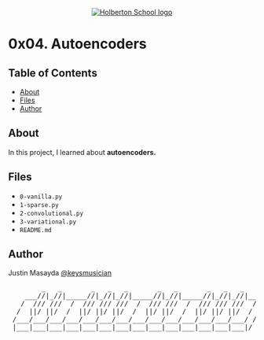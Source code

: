 <p align="center">
  <a href=#>
    <img src="https://user-images.githubusercontent.com/74752740/175812508-dc2482bf-bd5b-4c0a-b075-1bede95c488e.png" alt="Holberton School logo">
  </a>
</p>

# 0x04. Autoencoders

## Table of Contents
* [About](#about)
* [Files](#files)
* [Author](#author)

## About
In this project, I learned about **autoencoders.**

## Files
* `0-vanilla.py`
* `1-sparse.py`
* `2-convolutional.py`
* `3-variational.py`
* `README.md`

## Author
Justin Masayda [@keysmusician](https://github.com/keysmusician)
<pre align="center">
        _   _       _   _   _       _   _       _   _   _     
    ___//|_//|_____//|_//|_//|_____//|_//|_____//|_//|_//|___ 
   /  /// ///  /  /// /// ///  /  /// ///  /  /// /// ///  / |
  /  ||/ ||/  /  ||/ ||/ ||/  /  ||/ ||/  /  ||/ ||/ ||/  / / 
 /___/___/___/___/___/___/___/___/___/___/___/___/___/___/ /  
 |___|___|___|___|___|___|___|___|___|___|___|___|___|___|/   
 
</pre>
<p><span style="font-family: 'Lucida Console'; line-height: 14px; font-size: 14px; display: inline-block;">&nbsp;</span></p>
